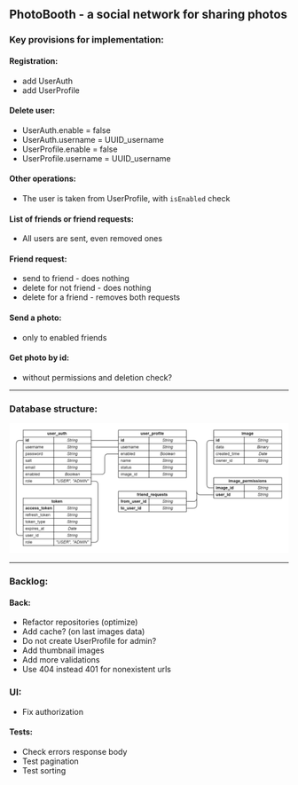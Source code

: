 ## PhotoBooth - a social network for sharing photos

### Key provisions for implementation:

#### Registration:
- add UserAuth
- add UserProfile

#### Delete user:
- UserAuth.enable = false
- UserAuth.username = UUID_username
- UserProfile.enable = false
- UserProfile.username = UUID_username

#### Other operations:
- The user is taken from UserProfile, with `isEnabled` check

#### List of friends or friend requests:
- All users are sent, even removed ones

#### Friend request:
- send to friend - does nothing
- delete for not friend - does nothing
- delete for a friend - removes both requests

#### Send a photo:
- only to enabled friends

#### Get photo by id:
- without permissions and deletion check?

-------------------------------------------------------
### Database structure:

![Alt text](doc/db_schema.png?raw=true "DB schema")

-------------------------------------------------------
### Backlog:

#### Back:
- Refactor repositories (optimize)
- Add cache? (on last images data)
- Do not create UserProfile for admin?
- Add thumbnail images
- Add more validations
- Use 404 instead 401 for nonexistent urls

### UI:
- Fix authorization

#### Tests:
- Check errors response body
- Test pagination
- Test sorting
